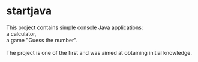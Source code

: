 # startjava

<div>This project contains simple console Java applications:
<br />
a calculator,
<br />
a game "Guess the number".
<br /><br />
The project is one of the first and was aimed at obtaining initial knowledge.</div>
